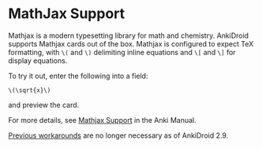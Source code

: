 # MathJax Support

Mathjax is a modern typesetting library for math and chemistry. AnkiDroid supports Mathjax cards out of the box. Mathjax is configured to expect TeX formatting, with `\(` and `\)` delimiting inline equations and `\[` and `\]` for display equations.

To try it out, enter the following into a field:

```
\(\sqrt{x}\)
```

and preview the card.

For more details, see [Mathjax Support](https://docs.ankiweb.net/math.html#mathjax) in the Anki Manual.

[Previous workarounds](https://www.reddit.com/r/Anki/comments/ar7lxd/how_to_load_mathjax_color_extension_on_anki/egm6u5j) are no longer necessary as of AnkiDroid 2.9.
